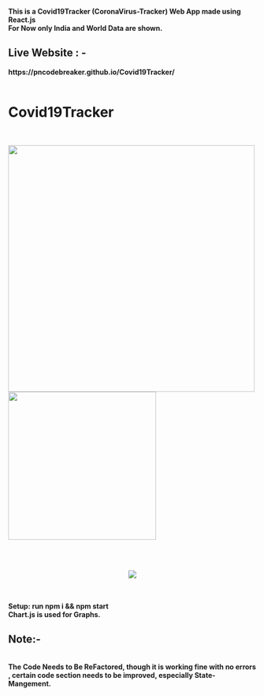 <b>This is a Covid19Tracker (CoronaVirus-Tracker) Web App made using React.js<b>
  <br> For Now only India and World Data are shown. <br>
  <h2>Live Website : - </h2>  https://pncodebreaker.github.io/Covid19Tracker/
<br><br>
  <h1>Covid19Tracker</h1>
  <br>
  <p align="left">
  <img src="https://user-images.githubusercontent.com/41236287/80018287-6c78d900-84f3-11ea-8282-4df5bc23e583.png" height="500px">
  <img src="https://user-images.githubusercontent.com/41236287/80012410-eeb0cf80-84ea-11ea-8922-f15f98715904.jpg" height="300px"></p>

<br>
<br>
  <p align="center">
<img src="https://user-images.githubusercontent.com/41236287/80016332-98df2600-84f0-11ea-80b1-0561dd0d5172.gif"></p>
<br>
<br>
<b>Setup:</b>
  <b>run npm i && npm start</b>
  <br>
  Chart.js is used for Graphs.<br>
<h2> Note:- </h2><br>
 <b>The Code Needs to Be ReFactored, though it is working fine with no errors , certain code section needs to be improved, especially
  State-Mangement. <b>
  
